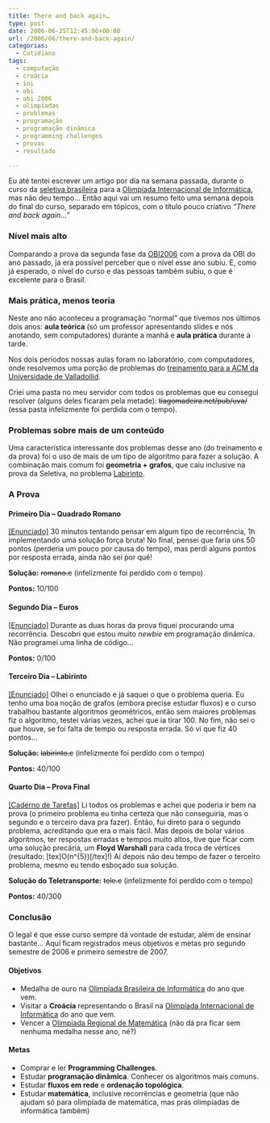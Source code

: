 ```yaml
---
title: There and back again…
type: post
date: 2006-06-25T12:45:06+00:00
url: /2006/06/there-and-back-again/
categorias:
  - Cotidiano
tags:
  - computação
  - croácia
  - ioi
  - obi
  - obi 2006
  - olimpíadas
  - problemas
  - programação
  - programação dinâmica
  - programming challenges
  - provas
  - resultado

---
```

Eu até tentei escrever um artigo por dia na semana passada, durante o curso da [seletiva brasileira][1] para a [Olimpíada Internacional de Informática][2], mas não deu tempo… Então aqui vai um resumo feito uma semana depois do final do curso, separado em tópicos, com o título pouco criativo _“There and back again…”_

### Nível mais alto

Comparando a prova da segunda fase da [OBI2006][3] com a prova da OBI do ano passado, já era possível perceber que o nível esse ano subiu. E, como já esperado, o nível do curso e das pessoas também subiu, o que é excelente para o Brasil.

### Mais prática, menos teoria

Neste ano não aconteceu a programação “normal” que tivemos nos últimos dois anos: **aula teórica** (só um professor apresentando slides e nós anotando, sem computadores) durante a manhã e **aula prática** durante a tarde.

Nos dois períodos nossas aulas foram no laboratório, com computadores, onde resolvemos uma porção de problemas do [treinamento para a ACM da Universidade de Valladollid][4].

Criei uma pasta no meu servidor com todos os problemas que eu consegui resolver (alguns deles ficaram pela metade): ~~tiagomadeira.net/pub/uva/~~ (essa pasta infelizmente foi perdida com o tempo).

### Problemas sobre mais de um conteúdo

Uma característica interessante dos problemas desse ano (do treinamento e da prova) foi o uso de mais de um tipo de algoritmo para fazer a solução. A combinação mais comum foi **geometria + grafos**, que caiu inclusive na prova da Seletiva, no problema [Labirinto][5].

### A Prova

#### Primeiro Dia – Quadrado Romano

[[Enunciado]][6] 30 minutos tentando pensar em algum tipo de recorrência, 1h implementando uma solução força bruta! No final, pensei que faria uns 50 pontos (perderia um pouco por causa do tempo), mas perdi alguns pontos por resposta errada, ainda não sei por quê!

**Solução:** ~~romano.c~~ (infelizmente foi perdido com o tempo)

**Pontos:** 10/100

#### Segundo Dia – Euros

[[Enunciado]][8] Durante as duas horas da prova fiquei procurando uma recorrência. Descobri que estou muito _newbie_ em programação dinâmica. Não programei uma linha de código…

**Pontos:** 0/100

#### Terceiro Dia – Labirinto

[[Enunciado]][5] Olhei o enunciado e já saquei o que o problema queria. Eu tenho uma boa noção de grafos (embora precise estudar fluxos) e o curso trabalhou bastante algoritmos geométricos, então sem maiores problemas fiz o algoritmo, testei várias vezes, achei que ia tirar 100. No fim, não sei o que houve, se foi falta de tempo ou resposta errada. Só vi que fiz 40 pontos…

**Solução:** ~~labirinto.c~~ (infelizmente foi perdido com o tempo)

**Pontos:** 40/100

#### Quarto Dia – Prova Final

[[Caderno de Tarefas]][10] Li todos os problemas e achei que poderia ir bem na prova (o primeiro problema eu tinha certeza que não conseguiria, mas o segundo e o terceiro dava pra fazer). Então, fui direto para o segundo problema, acreditando que era o mais fácil. Mas depois de bolar vários algoritmos, ter respostas erradas e tempos muito altos, tive que ficar com uma solução precária, um **Floyd Warshall** para cada troca de vértices (resultado: [tex]O(n^{5})[/tex]!) Aí depois não deu tempo de fazer o terceiro problema, mesmo eu tendo esboçado sua solução.

**Solução do Teletransporte:** ~~tele.c~~ (infelizmente foi perdido com o tempo)

**Pontos:** 40/300

### Conclusão

O legal é que esse curso sempre dá vontade de estudar, além de ensinar bastante… Aqui ficam registrados meus objetivos e metas pro segundo semestre de 2006 e primeiro semestre de 2007.

#### Objetivos

  * Medalha de ouro na [Olimpíada Brasileira de Informática][3] do ano que vem.
  * Visitar a **Croácia** representando o Brasil na [Olimpíada Internacional de Informática][12] do ano que vem.
  * Vencer a [Olimpíada Regional de Matemática][13] (não dá pra ficar sem nenhuma medalha nesse ano, né?)

#### Metas

  * Comprar e ler **Programming Challenges**.
  * Estudar **programação dinâmica**. Conhecer os algoritmos mais comuns.
  * Estudar **fluxos em rede** e **ordenação topológica**.
  * Estudar **matemática**, inclusive recorrências e geometria (que não ajudam só para olimpíada de matemática, mas pras olimpíadas de informática também)

 [1]: http://olimpiada.ic.unicamp.br/
 [2]: http://www.ioi2006.org/
 [3]: http://olimpiada.ic.unicamp.br
 [4]: http://acm.uva.es/p/
 [5]: http://olimpiada.ic.unicamp.br/seletivaIOI/pdf/provas/ProvaOBI2006_sele_d3.pdf
 [6]: http://olimpiada.ic.unicamp.br/seletivaIOI/pdf/provas/ProvaOBI2006_sele_d1.pdf
 [8]: http://olimpiada.ic.unicamp.br/seletivaIOI/pdf/provas/ProvaOBI2006_sele_d2.pdf
 [10]: http://olimpiada.ic.unicamp.br/seletivaIOI/pdf/provas/ProvaOBI2006_sele_final.pdf
 [12]: http://olympiads.win.tue.nl/ioi/
 [13]: http://orm.mtm.ufsc.br

